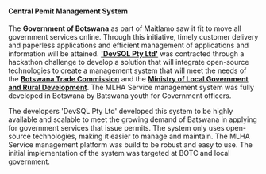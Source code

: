﻿#### Central Pemit Management System

The **Government of Botswana** as part of Maitlamo saw it fit to move all government services online. Through this initiative, timely customer delivery and paperless applications and efficient management of applications and information will be attained. [**'DevSQL Pty Ltd'**](devsql.co.bw) was contracted through a hackathon challenge to develop a solution that will integrate open-source technologies to create a management system that will meet the needs of the **[Botswana Trade Commission](botc.org.bw)** and the **[Ministry of Local Government and Rural Development](https://www.gov.bw/ministries/ministry-local-government-and-rural-development)**. The MLHA Service management system was fully developed in Botswana by Batswana youth for Government officers.

The developers 'DevSQL Pty Ltd' developed this system to be highly available and scalable to meet the growing demand of Batswana in applying for government services that issue permits. The system only uses open-source technologies, making it easier to manage and maintain. The MLHA Service management platform was build to be robust and easy to use. The initial implementation of the system was targeted at BOTC and local government.
